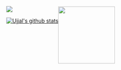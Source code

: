 <!-- ### <img align='right' src="https://media.giphy.com/media/fwbZnTftCXVocKzfxR/giphy.gif" width="280"> -->

<div style="display: flex">

<div style="margin-top: .5rem">

![](https://komarev.com/ghpvc/?username=ujjalacharya&color=f95378)

[![Ujjal's github stats](https://github-readme-stats.vercel.app/api?username=ujjalacharya&show_icons=true&theme=radical&hide=contribs)](https://instagram.com/acharya.uzzol)

</div>


<div>

</div>


 ### <img src="https://media.giphy.com/media/M9gbBd9nbDrOTu1Mqx/giphy.gif" width="150">
  

</div>
